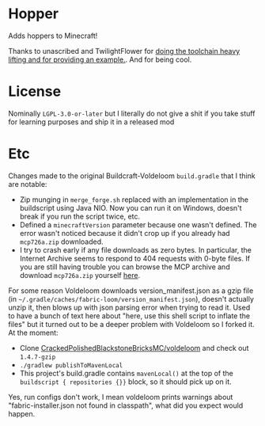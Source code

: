 # Hopper

Adds hoppers to Minecraft!

Thanks to unascribed and TwilightFlower for [doing the toolchain heavy lifting and for providing an example.](https://github.com/BuildCraft/BuildCraft/tree/3.4.x). And for being cool.

# License

Nominally `LGPL-3.0-or-later` but I literally do not give a shit if you take stuff for learning purposes and ship it in a released mod

# Etc

Changes made to the original Buildcraft-Voldeloom `build.gradle` that I think are notable:

* Zip munging in `merge_forge.sh` replaced with an implementation in the buildscript using Java NIO. Now you can run it on Windows, doesn't break if you run the script twice, etc.
* Defined a `minecraftVersion` parameter because one wasn't defined. The error wasn't noticed because it didn't crop up if you already had `mcp726a.zip` downloaded.
* I try to crash early if any file downloads as zero bytes. In particular, the Internet Archive seems to respond to 404 requests with 0-byte files. If you are still having trouble you can browse the MCP archive and download `mcp726a.zip` yourself [here](https://ia601701.us.archive.org/view_archive.php?archive=/29/items/minecraftcoderpack/minecraftcoderpack.zip).

For some reason Voldeloom downloads version_manifest.json as a gzip file (in `~/.gradle/caches/fabric-loom/version_manifest.json`), doesn't actually unzip it, then blows up with json parsing error when trying to read it. Used to have a bunch of text here about "here, use this shell script to inflate the files" but it turned out to be a deeper problem with Voldeloom so I forked it. At the moment:
* Clone [CrackedPolishedBlackstoneBricksMC/voldeloom](https://github.com/CrackedPolishedBlackstoneBricksMC/voldeloom/tree/1.4.7-gzip) and check out `1.4.7-gzip`
* `./gradlew publishToMavenLocal`
* This project's build.gradle contains `mavenLocal()` at the top of the `buildscript { repositories {}}` block, so it should pick up on it.

Yes, run configs don't work, I mean voldeloom prints warnings about "fabric-installer.json not found in classpath", what did you expect would happen.